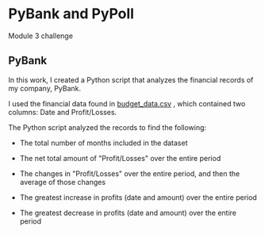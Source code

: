 # PyBank and PyPoll

Module 3 challenge

## PyBank

In this work, I created a Python script that analyzes the financial records of my company, PyBank.

I used the financial data found in [budget_data.csv](https://github.com/marthagriggs9/python_challenge/blob/main/PyBank/Resources/budget_data.csv) , which contained two columns: Date and Profit/Losses.

The Python script analyzed the records to find the following:

* The total number of months included in the dataset

* The net total amount of "Profit/Losses" over the entire period

* The changes in "Profit/Losses" over the entire period, and then the average of those changes

* The greatest increase in profits (date and amount) over the entire period

* The greatest decrease in profits (date and amount) over the entire period






